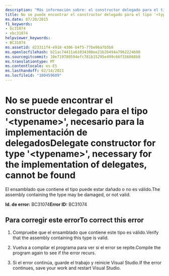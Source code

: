 ```yaml
---
description: "Más información sobre: el constructor delegado para el tipo ' <typename> ', necesario para la implementación de delegados, no se encuentra"
title: No se puede encontrar el constructor delegado para el tipo '<typename>', necesario para la implementación de delegados
ms.date: 07/20/2015
f1_keywords:
- bc31074
- vbc31074
helpviewer_keywords:
- BC31074
ms.assetid: d23311f4-e918-4306-b4f5-77be96a7b5b8
ms.openlocfilehash: b21ac74411a61034308ee21b2b494a7962224600
ms.sourcegitcommit: 10e719780594efc781b15295e499c66f316068b8
ms.translationtype: MT
ms.contentlocale: es-ES
ms.lasthandoff: 02/14/2021
ms.locfileid: "100459609"
---
```

# <a name="delegate-constructor-for-type-typename-necessary-for-the-implementation-of-delegates-cannot-be-found"></a><span data-ttu-id="91a9e-103">No se puede encontrar el constructor delegado para el tipo '\<typename>', necesario para la implementación de delegados</span><span class="sxs-lookup"><span data-stu-id="91a9e-103">Delegate constructor for type '\<typename>', necessary for the implementation of delegates, cannot be found</span></span>

<span data-ttu-id="91a9e-104">El ensamblado que contiene el tipo puede estar dañado o no es válido.</span><span class="sxs-lookup"><span data-stu-id="91a9e-104">The assembly containing the type may be damaged, or not valid.</span></span>  
  
 <span data-ttu-id="91a9e-105">**Id. de error:** BC31074</span><span class="sxs-lookup"><span data-stu-id="91a9e-105">**Error ID:** BC31074</span></span>  
  
## <a name="to-correct-this-error"></a><span data-ttu-id="91a9e-106">Para corregir este error</span><span class="sxs-lookup"><span data-stu-id="91a9e-106">To correct this error</span></span>  
  
1. <span data-ttu-id="91a9e-107">Compruebe que el ensamblado que contiene este tipo es válido.</span><span class="sxs-lookup"><span data-stu-id="91a9e-107">Verify that the assembly containing this type is valid.</span></span>  
  
2. <span data-ttu-id="91a9e-108">Vuelva a compilar el programa para ver si el error se repite.</span><span class="sxs-lookup"><span data-stu-id="91a9e-108">Compile the program again to see if the error recurs.</span></span>  
  
3. <span data-ttu-id="91a9e-109">Si el error continúa, guarde el trabajo y reinicie Visual Studio.</span><span class="sxs-lookup"><span data-stu-id="91a9e-109">If the error continues, save your work and restart Visual Studio.</span></span>  

